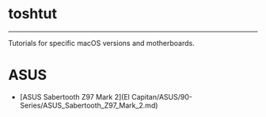 # toshtut

---

Tutorials for specific macOS versions and motherboards.

# ASUS

* [ASUS Sabertooth Z97 Mark 2](El Capitan/ASUS/90-Series/ASUS_Sabertooth_Z97_Mark_2.md)
